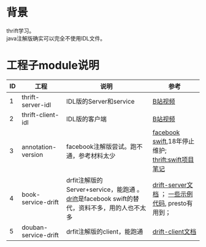 # 背景
thrift学习。  
java注解版确实可以完全不使用IDL文件。

# 工程子module说明
| ID  | 工程                   | 说明                                                                                                                                        | 参考                                                                                                                                                                                                  |
| --- |----------------------| ------------------------------------------------------------------------------------------------------------------------------------------- |-----------------------------------------------------------------------------------------------------------------------------------------------------------------------------------------------------|
| 1   | thrift-server-idl    | IDL版的Server和service                                                                                                                      | [B站视频](https://www.bilibili.com/video/BV1f54y1o7Cm)                                                                                                                                                 |
| 2   | thrift-client-idl    | IDL版的客户端                                                                                                                               | [B站视频](https://www.bilibili.com/video/BV1f54y1o7Cm)                                                                                                                                                 |
| 3   | annotation-version   | facebook注解版尝试。跑不通，参考材料太少                                                                                                    | [facebook swift](https://github.com/facebookarchive/swift/tree/master),18年停止维护; [thrift:swift项目笔记](https://blog.csdn.net/weixin_33701294/article/details/90305200)                                  |
| 4   | book-service-drift | drfit注解版的Server+service，能跑通 。[drift](https://github.com/airlift/drift/tree/master)是facebook swift的替代，资料不多，用的人也不太多 | [drift-server文档](https://github.com/airlift/drift/tree/master/drift-server#creating-a-server) ； [一些示例代码](https://www.tabnine.com/code/java/classes/io.airlift.drift.server.DriftServer), presto有用到； |
| 5   | douban-service-drift | drfit注解版的client，能跑通                                                                                                                 | [drift-client文档](https://github.com/airlift/drift/tree/master/drift-client)                                                                                                                         |

